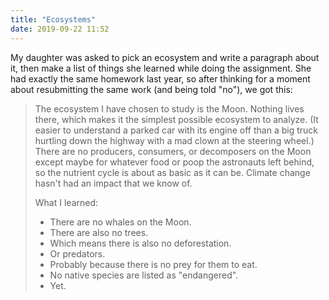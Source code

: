 ```yaml
---
title: "Ecosystems"
date: 2019-09-22 11:52
---
```


My daughter was asked to pick an ecosystem and write a paragraph about it,
then make a list of things she learned while doing the assignment.
She had exactly the same homework last year,
so after thinking for a moment about resubmitting the same work (and being told "no"),
we got this:

> The ecosystem I have chosen to study is the Moon.
> Nothing lives there,
> which makes it the simplest possible ecosystem to analyze.
> (It easier to understand a parked car with its engine off
> than a big truck hurtling down the highway with a mad clown at the steering wheel.)
> There are no producers, consumers, or decomposers on the Moon
> except maybe for whatever food or poop the astronauts left behind,
> so the nutrient cycle is about as basic as it can be.
> Climate change hasn't had an impact that we know of.
>
> What I learned:
> -   There are no whales on the Moon.
> -   There are also no trees.
> -   Which means there is also no deforestation.
> -   Or predators.
> -   Probably because there is no prey for them to eat.
> -   No native species are listed as "endangered".
> -   Yet.
